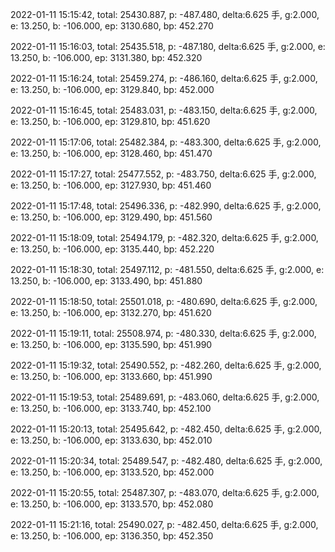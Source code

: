 2022-01-11 15:15:42, total: 25430.887, p: -487.480, delta:6.625 手, g:2.000, e: 13.250, b: -106.000, ep: 3130.680, bp: 452.270

2022-01-11 15:16:03, total: 25435.518, p: -487.180, delta:6.625 手, g:2.000, e: 13.250, b: -106.000, ep: 3131.380, bp: 452.320

2022-01-11 15:16:24, total: 25459.274, p: -486.160, delta:6.625 手, g:2.000, e: 13.250, b: -106.000, ep: 3129.840, bp: 452.000

2022-01-11 15:16:45, total: 25483.031, p: -483.150, delta:6.625 手, g:2.000, e: 13.250, b: -106.000, ep: 3129.810, bp: 451.620

2022-01-11 15:17:06, total: 25482.384, p: -483.300, delta:6.625 手, g:2.000, e: 13.250, b: -106.000, ep: 3128.460, bp: 451.470

2022-01-11 15:17:27, total: 25477.552, p: -483.750, delta:6.625 手, g:2.000, e: 13.250, b: -106.000, ep: 3127.930, bp: 451.460

2022-01-11 15:17:48, total: 25496.336, p: -482.990, delta:6.625 手, g:2.000, e: 13.250, b: -106.000, ep: 3129.490, bp: 451.560

2022-01-11 15:18:09, total: 25494.179, p: -482.320, delta:6.625 手, g:2.000, e: 13.250, b: -106.000, ep: 3135.440, bp: 452.220

2022-01-11 15:18:30, total: 25497.112, p: -481.550, delta:6.625 手, g:2.000, e: 13.250, b: -106.000, ep: 3133.490, bp: 451.880

2022-01-11 15:18:50, total: 25501.018, p: -480.690, delta:6.625 手, g:2.000, e: 13.250, b: -106.000, ep: 3132.270, bp: 451.620

2022-01-11 15:19:11, total: 25508.974, p: -480.330, delta:6.625 手, g:2.000, e: 13.250, b: -106.000, ep: 3135.590, bp: 451.990

2022-01-11 15:19:32, total: 25490.552, p: -482.260, delta:6.625 手, g:2.000, e: 13.250, b: -106.000, ep: 3133.660, bp: 451.990

2022-01-11 15:19:53, total: 25489.691, p: -483.060, delta:6.625 手, g:2.000, e: 13.250, b: -106.000, ep: 3133.740, bp: 452.100

2022-01-11 15:20:13, total: 25495.642, p: -482.450, delta:6.625 手, g:2.000, e: 13.250, b: -106.000, ep: 3133.630, bp: 452.010

2022-01-11 15:20:34, total: 25489.547, p: -482.480, delta:6.625 手, g:2.000, e: 13.250, b: -106.000, ep: 3133.520, bp: 452.000

2022-01-11 15:20:55, total: 25487.307, p: -483.070, delta:6.625 手, g:2.000, e: 13.250, b: -106.000, ep: 3133.570, bp: 452.080

2022-01-11 15:21:16, total: 25490.027, p: -482.450, delta:6.625 手, g:2.000, e: 13.250, b: -106.000, ep: 3136.350, bp: 452.350